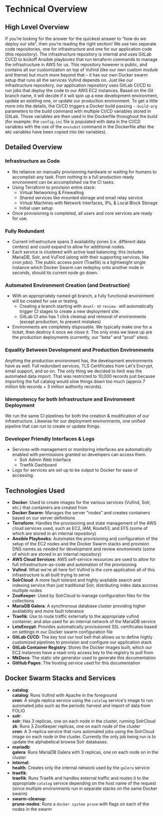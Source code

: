 # Technical Overview

## High Level Overview
If you’re looking for the answer for the quickest answer to “how do we deploy our site”, then you’re reading
the right section! We use two separate code repositories, one for infrastructure and one for our application
code (this repository). The infrastructure repository is internal and uses GitLab CI/CD to kickoff Ansible
playbooks that run terraform commands to manage the infrastructure in AWS for us. This repository however is
public, and contains all our customization on top of Vufind (like our own custom module and theme) but much
more beyond that – it has our own Docker swarm setup that runs all the services Vufind depends on. Just like our
infrastructure repository, our application repository uses GitLab CI/CD to run jobs that deploy the code to our
AWS EC2 instances. Based on the Git branch name, it will decide if it will spin up a new development environment,
update an existing one, or update our production environment. To get a little more into the details, the CI/CD triggers
a Docker build passing `--build-arg` parameters to the build command with multiple CI/CD variables stored in
GitLab. Those variables are then used in the Dockerfile throughout the build (for example: the `config.ini` file
is populated with data in the CI/CD variables with the use of the `envsubst` command in the Dockerfile after the
`ARG` variables have been copied into `ENV` variables).

## Detailed Overview
### Infrastructure as Code
* No reliance on manually provisioning hardware or waiting for humans to accomplish any task.
From nothing to a full production ready environment can be accomplished via the CI tasks.
* Using Terraform to provision entire stack:
    * Virtual Networking & Firewalling
    * Shared services like mounted storage and email relay service
    * Virtual Machines with Network Interfaces, IPs, & Local Block Storage
    * Initial user setup
* Once provisioning is completed, all users and core services are ready for use.

### Fully Redundant
* Current infrastructure spans 3 availability zones (i.e. different data centers)
and could expand to allow for additional nodes.
* Each service is clustered with active load balancing; this includes MariaDB, Solr,
and VuFind (along with their supporting services, like cron jobs). The public access point
(Traefik) is a lightweight single instance which Docker Swarm can redeploy onto another node
in seconds, should its current node go down.

### Automated Environment Creation (and Destruction)
* With an appropriately named git branch, a fully functional environment will be created for use or testing.
    * Creating a branch starting with `devel-` or `review-` will automatically trigger CI stages to
    create a new deployment site.
    * GitLab CI also has 1 click cleanup and removal of environments (except production, to prevent mistakes)
* Environments are completely disposable. We typically make one for a ticket, then destroy it once we
close it. The only ones we leave up are the production deployments (currently, our "beta" and "prod" sites).

### Equality Between Development and Production Environments
Anything the production environment has, the development environments have as well. Full redundant
services, TLS Certificates from Let's Encrypt, email support, and so on. The only thing we decided
to limit was the automated data import. That was restricted to 10,000 records just because
importing the full catalog would slow things down too much (approx 7 million bib records +
3 million authority records).

### Idempotency for both Infrastructure and Environment Deployment
We run the same CI pipelines for both the creation & modification of our infrastructure.
Likewise for our deployment environments, one unified pipeline that can run to create or update things.

### Developer Friendly Interfaces & Logs
* Services with management or monitoring interfaces are automatically enabled with
permissions granted so developers can access them.
    * Solr Admin Web Interface
    * Traefik Dashboard
* Logs for services are set up to be output to Docker for ease of accessing.

## Technologies Used  
* **Docker**: Used to create images for the various services (Vufind, Solr, etc.) that
containers are created from  
* **Docker Swarm**: Manages the server "nodes" and creates containers based on our
server definitions  
* **Terraform**: Handles the provisioning and state management of the AWS cloud services
used, such as EC2, IAM, Route53, and EFS (some of which are stored in an internal
repository)  
* **Ansible Playbooks**: Automates the provisioning and configuration of the setup of
the EC2 nodes and the Docker Swarm stacks and provision DNS names as needed for
development and review enviromnets (some of which are stored in an internal repository)  
* **AWS Cloud Services**: AWS self-service resources are used to allow for full
infrastructure-as-code and automation of the provisioning 
* **Vufind**: What we're all here for! Vufind is the core application all of this infrastructure
is all built trying to serve  
* **SolrCloud**: A more fault tolerant and highly available search and indexing service than
just traditional Solr, distributing index data accross multiple nodes  
* **ZooKeeper**: Used by SolrCloud to manage configuration files for the collections  
* **MariaDB Galera**:  A synchronous database cluster providing higher availability and more
fault tolerance  
* **Traefik**: Use to route traffic externally to the appropriate vufind container; and
also used for an internal network of the MariaDB service
* **LetsEncypt**: Provides automatically provissioned SSL certificates based on settings in
our Docker swarm configuration file  
* **GitLab CI/CD**:  The key tool our tool belt that allows us to define highly customized
pipelines to provision and configure our application stack  
* **GitLab Container Registry**: Stores the Docker images built, which our EC2 instances have
a read-only access key to the registry to pull from  
* **MkDocs**: The static site generator used to generate this documentation  
* **GitHub Pages**: The hosting service used for this documentation  

## Docker Swarm Stacks and Services
* **catalog**:  
    **catalog**: Runs Vufind with Apache in the foreground  
    **cron**: A single replica service using the `catalog` service's image to run automated jobs
    such as the periodic harvest and import of data from FOLIO  
* **solr**:  
    **solr**: Has 3 replicas, one on each node in the cluster, running SolrCloud  
    **zk**: Runs 3 ZooKeeper replicas, one on each node of the cluster  
    **cron**: A 3-replica service that runs automated jobs using the SolrCloud image on each node in the cluster.
    Currently the only job being run is to update the alphabetical browse Solr databases.  
* **mariadb**:  
    **galera**: Runs MariaDB Galera with 3 replicas, one on each node on in the cluster
* **internal**:  
    **health**: Creates only the internal network used by the `galera` service  
* **traefik**:  
    **traefik**:  Runs Traefik and handles external traffic and routes it to the appropriate `catalog` service
depending on the host name of the request (since multiple environments run in separate stacks on the same Docker
swarm)  
* **swarm-cleanup**:  
    **prune-nodes**: Runs a `docker system prune` with flags on each of the nodes in the swarm  
